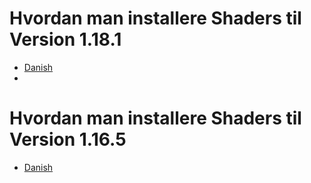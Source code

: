 # Hvordan man installere Shaders til Version 1.18.1
- [Danish](main/shaders/1_18/hjem.md)
- 
# Hvordan man installere Shaders til Version 1.16.5
- [Danish](main/shaders/1_16/hjem.md)
